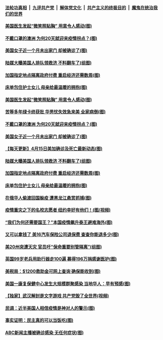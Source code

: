 ####  [法轮功真相](../../../../basic/blob/master/README.md?t=04161301) &nbsp;|&nbsp; [九评共产党](../../../../9ping.md/blob/master/README.md?t=04161301) &nbsp;|&nbsp; [解体党文化](../../../../jtdwh.md/blob/master/README.md?t=04161301)  &nbsp;|&nbsp; [共产主义的终极目的](../../../../gczydzjmd.md/blob/master/README.md?t=04161301) &nbsp;|&nbsp; [魔鬼在统治我们的世界](../../../../mgztzwmdsj.md/blob/master/README.md?t=04161301) 

#### [美国医生发起“微笑照贴胸” 用意令人感动(图)](../pages/p3/929971.md?t=04161301) 

#### [不戴口罩的澳洲 为何20天就迎来疫情拐点？(图)](../pages/p3/929936.md?t=04161301) 

#### [美国女子近一个月未出家门 却被确诊了(图)](../pages/p3/929928.md?t=04161301) 

#### [陆媒大曝美国人排队领救济 不料翻车了(组图)](../pages/p3/929902.md?t=04161301) 

#### [加国指定地点隔离政府付费 重启经济还需数周(图)](../pages/p3/929861.md?t=04161301) 

#### [床单包住护士女儿 母亲给最温暖的拥抱(图)](../pages/p3/929858.md?t=04161301) 

#### [美国医生发起“微笑照贴胸” 用意令人感动(图)](../pages/p3/929971.md?t=04161301) 

#### [苦等多年绿卡终获批 华男忧失效急来美 全家病倒(图)](../pages/p3/929940.md?t=04161301) 

#### [不戴口罩的澳洲 为何20天就迎来疫情拐点？(图)](../pages/p3/929936.md?t=04161301) 

#### [美国女子近一个月未出家门 却被确诊了(图)](../pages/p3/929928.md?t=04161301) 

#### [【每天更新】4月15日美加确诊及死亡最新动态(图)](../pages/p3/928262.md?t=04161301) 

#### [陆媒大曝美国人排队领救济 不料翻车了(组图)](../pages/p3/929902.md?t=04161301) 

#### [加国指定地点隔离政府付费 重启经济还需数周(图)](../pages/p3/929861.md?t=04161301) 

#### [床单包住护士女儿 母亲给最温暖的拥抱(图)](../pages/p3/929858.md?t=04161301) 

#### [在俄华人偷渡回国躲疫 遭黑龙江悬赏抓捕(图)](../pages/p3/929836.md?t=04161301) 

#### [疫情重灾之下的名校志愿者 纽约幸好有他们！(图/视频)](../pages/p3/929834.md?t=04161301) 

#### [“我们为何还需要国王？”本国疫情飙升泰王避难海外(图)](../pages/p3/929830.md?t=04161301) 

#### [又可以拿钱了 美16汽车保险公司退保费 查查你能退多少(图)](../pages/p3/929822.md?t=04161301) 

#### [美20州突遭天灾 官员吁“保命重要别管隔离”(组图)](../pages/p3/929716.md?t=04161301) 

#### [英国99岁老兵用助行器走100遍 募得196万捐感谢医护(图)](../pages/p3/929819.md?t=04161301) 

#### [美税局：$1200救助金可网上查询 确保能收到(图)](../pages/p3/929816.md?t=04161301) 

#### [美国一康复保健中心发生大规模群聚感染 当地华人：早有预感(图)](../pages/p3/929790.md?t=04161301) 

#### [【独家】武汉解封是文字游戏 共产党毁了全世界(视频)](../pages/p3/929714.md?t=04161301) 

#### [民调：近半美国人相信疫情是神对人的警示(图)](../pages/p3/929707.md?t=04161301) 

#### [事实证明：民主真的可以当饭吃(图)](../pages/p3/929700.md?t=04161301) 

#### [ABC新闻主播被确诊感染 无任何症状(图)](../pages/p3/929705.md?t=04161301) 

